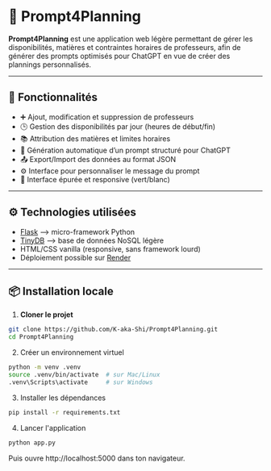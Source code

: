 # 📅 Prompt4Planning

**Prompt4Planning** est une application web légère permettant de gérer les disponibilités, matières et contraintes horaires de professeurs, afin de générer des prompts optimisés pour ChatGPT en vue de créer des plannings personnalisés.

---

## 🚀 Fonctionnalités

- ➕ Ajout, modification et suppression de professeurs
- 🕒 Gestion des disponibilités par jour (heures de début/fin)
- 📚 Attribution des matières et limites horaires
- 🧠 Génération automatique d’un prompt structuré pour ChatGPT
- 📤 Export/Import des données au format JSON
- ⚙️ Interface pour personnaliser le message du prompt
- 🎨 Interface épurée et responsive (vert/blanc)

---

## ⚙️ Technologies utilisées

- [Flask](https://flask.palletsprojects.com/) —> micro-framework Python
- [TinyDB](https://tinydb.readthedocs.io/) —> base de données NoSQL légère
- HTML/CSS vanilla (responsive, sans framework lourd)
- Déploiement possible sur [Render](https://render.com/)

---

## 📦 Installation locale

1. **Cloner le projet**

```bash
git clone https://github.com/K-aka-Shi/Prompt4Planning.git
cd Prompt4Planning
```

2. Créer un environnement virtuel

```bash
python -m venv .venv
source .venv/bin/activate  # sur Mac/Linux
.venv\Scripts\activate     # sur Windows
```

3. Installer les dépendances

```bash
pip install -r requirements.txt
```

4. Lancer l'application

```bash
python app.py
```
Puis ouvre http://localhost:5000 dans ton navigateur.